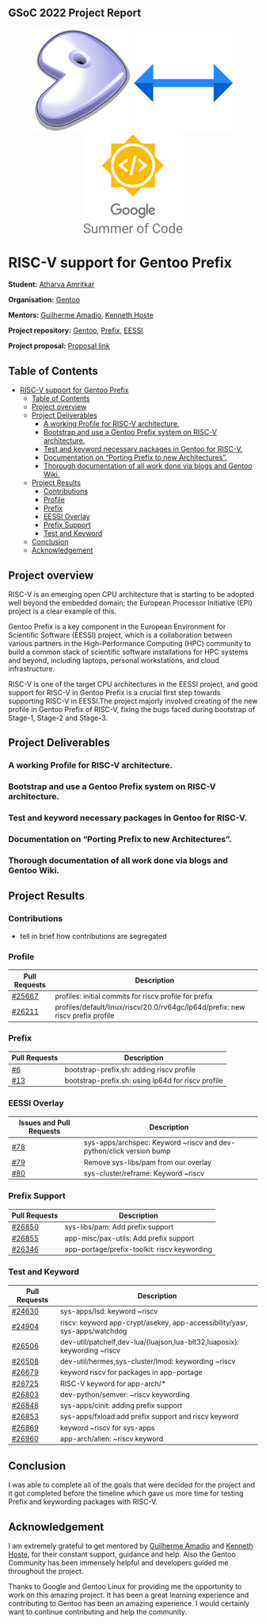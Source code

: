 ## GSoC 2022 Project Report
<div align="center">
<img src="./../assets/images/gentoo.svg" width="200"/> <img src="./../assets/images/arrow.svg" width="200"/> <img src="./../assets/images/gsoc.svg" width="200"/> 
</div>

# RISC-V support for Gentoo Prefix



**Student:** [Atharva Amritkar](https://github.com/wiredhikari)

**Organisation:** [Gentoo](https://www.gentoo.org/)

**Mentors:** [Guilherme Amadio](https://github.com/amadio), [Kenneth Hoste](https://github.com/boegel)

**Project repository:** [Gentoo](https://github.com/gentoo/gentoo), [Prefix](https://github.com/gentoo/prefix), [EESSI](https://github.com/EESSI)

**Project proposal:** [Proposal link](https://docs.google.com/document/d/1vKRaRKEWt-485oVdCfxLecXKbMwgajlv-6ZOGflwW6g/edit#heading=h.7uif4cjti9op)

## Table of Contents

- [RISC-V support for Gentoo Prefix](#risc-v-support-for-gentoo-prefix)
  - [Table of Contents](#table-of-contents)
  - [Project overview](#project-overview)
  - [Project Deliverables](#project-deliverables)
    - [A working Profile for RISC-V architecture.](#a-working-profile-for-risc-v-architecture)
    - [Bootstrap and use a Gentoo Prefix system on RISC-V architecture.](#bootstrap-and-use-a-gentoo-prefix-system-on-risc-v-architecture)
    - [Test and keyword necessary packages in Gentoo for RISC-V.](#test-and-keyword-necessary-packages-in-gentoo-for-risc-v)
    - [Documentation on “Porting Prefix to new Architectures”.](#documentation-on-porting-prefix-to-new-architectures)
    - [Thorough documentation of all work done via blogs and Gentoo Wiki.](#thorough-documentation-of-all-work-done-via-blogs-and-gentoo-wiki)
  - [Project Results](#project-results)
    - [Contributions](#contributions)
    - [Profile](#profile)
    - [Prefix](#prefix)
    - [EESSI Overlay](#eessi-overlay)
    - [Prefix Support](#prefix-support)
    - [Test and Keyword](#test-and-keyword)
  - [Conclusion](#conclusion)
  - [Acknowledgement](#acknowledgement)


## Project overview

RISC-V is an emerging open CPU architecture that is starting to be adopted well beyond the embedded domain; the European Processor Initiative (EPI) project is a clear example of this.

Gentoo Prefix is a key component in the European Environment for Scientific Software (EESSI) project, which is a collaboration between various partners in the High-Performance Computing (HPC) community to build a common stack of scientific software installations for HPC systems and beyond, including laptops, personal workstations, and cloud infrastructure.

RISC-V is one of the target CPU architectures in the EESSI project, and good support for RISC-V in Gentoo Prefix is a crucial first step towards supporting RISC-V in EESSI.The project majorly involved creating of the new profile in Gentoo Prefix of RISC-V, fixing the bugs faced during bootstrap of Stage-1, Stage-2 and Stage-3. 

## Project Deliverables

### A working Profile for RISC-V architecture.


### Bootstrap and use a Gentoo Prefix system on RISC-V architecture.



### Test and keyword necessary packages in Gentoo for RISC-V.



### Documentation on “Porting Prefix to new Architectures”.



### Thorough documentation of all work done via blogs and Gentoo Wiki.



## Project Results 



### Contributions
- tell in brief how contributions are segregated
### Profile

| Pull Requests                                        | Description                                                                                     |
|------------------------------------------------------|-------------------------------------------------------------------------------------------------|
| [#25667](https://github.com/gentoo/gentoo/pull/25667)| profiles: initial commits for riscv profile for prefix                                          |
| [#26211](https://github.com/gentoo/gentoo/pull/26211)| profiles/default/linux/riscv/20.0/rv64gc/lp64d/prefix: new riscv prefix profile                 |

### Prefix

| Pull Requests                                        | Description                                                               |
|------------------------------------------------------|---------------------------------------------------------------------------|
| [#6](https://github.com/gentoo/prefix/pull/6)        | bootstrap-prefix.</span>sh: adding riscv profile                                 |
| [#13](https://github.com/gentoo/prefix/pull/13)      | bootstrap-prefix.</span>sh: using lp64d for riscv profile                        |

### EESSI Overlay

| Issues and Pull Requests                                        | Description                                                               |
|-----------------------------------------------------------------|---------------------------------------------------------------------------|
| [#78](https://github.com/EESSI/gentoo-overlay/pull/78)          | sys-apps/archspec: Keyword ~riscv and dev-python/click version bump       |
| [#79](https://github.com/EESSI/gentoo-overlay/issues/79)        | Remove sys-libs/pam from our overlay                                      |
| [#80](https://github.com/EESSI/gentoo-overlay/pull/80)          | sys-cluster/reframe: Keyword ~riscv                                       |


### Prefix Support

| Pull Requests                                        | Description                                                               |
|------------------------------------------------------|---------------------------------------------------------------------------|
| [#26850](https://github.com/gentoo/gentoo/pull/25850)| sys-libs/pam: Add prefix support                                          |
| [#26855](https://github.com/gentoo/gentoo/pull/25855)| app-misc/pax-utils: Add prefix support                                    |
| [#26346](https://github.com/gentoo/gentoo/pull/26346)| app-portage/prefix-toolkit: riscv keywording                              |
### Test and Keyword

| Pull Requests                                        | Description                                                               |
|------------------------------------------------------|---------------------------------------------------------------------------|
| [#24630](https://github.com/gentoo/gentoo/pull/24630)| sys-apps/lsd: keyword ~riscv                                              |
| [#24904](https://github.com/gentoo/gentoo/pull/24904)| riscv: keyword app-crypt/asekey, app-accessibility/yasr, sys-apps/watchdog|
| [#26506](https://github.com/gentoo/gentoo/pull/26507)| dev-util/patchelf,dev-lua/{luajson,lua-bit32,luaposix}: keywording ~riscv |
| [#26508](https://github.com/gentoo/gentoo/pull/26508)| dev-util/hermes,sys-cluster/lmod: keywording ~riscv                       |
| [#26679](https://github.com/gentoo/gentoo/pull/26679)| keyword riscv for packages in app-portage                                 |
| [#26725](https://github.com/gentoo/gentoo/pull/26725)| RISC-V keyword for app-arch/*                                             |
| [#26803](https://github.com/gentoo/gentoo/pull/26803)| dev-python/semver: ~riscv keywording                                      |
| [#26848](https://github.com/gentoo/gentoo/pull/26848)| sys-apps/cinit: adding prefix support                                     |
| [#26853](https://github.com/gentoo/gentoo/pull/26853)| sys-apps/fxload:add prefix support and riscv keyword                      |
| [#26869](https://github.com/gentoo/gentoo/pull/26869)| keyword ~riscv for sys-apps                                               |
| [#26960](https://github.com/gentoo/gentoo/pull/26960)| app-arch/alien: ~riscv keyword                                            |


## Conclusion

I was able to complete all of the goals that were decided for the project and it got completed before the timeline which gave us more time for testing Prefix and keywording packages with RISC-V.


## Acknowledgement

I am extremely grateful to get mentored by [Guilherme Amadio](https://github.com/amadio) and [Kenneth Hoste](https://github.com/boegel), for their constant support, guidance and help. Also the Gentoo Community has been immensely helpful and developers guided me throughout the project.

Thanks to Google and Gentoo Linux for providing me the opportunity to work on this amazing project. It has been a great learning experience and contributing to Gentoo has been an amazing experience. I would certainly want to continue contributing and help the community.
